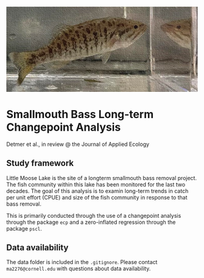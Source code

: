 ![image of a smallmouth bass](https://github.com/meairey/literate-potato/blob/main/Graphics/SMB_image.jpg?raw=true)


# Smallmouth Bass Long-term Changepoint Analysis
Detmer et al., in review @ the Journal of Applied Ecology

## Study framework 
Little Moose Lake is the site of a longterm smallmouth bass removal project. The fish community within this lake has been monitored for the last two decades. The goal of this analysis is to examin long-term trends in catch per unit effort (CPUE) and size of the fish community in response to that bass removal.

This is primarily conducted through the use of a changepoint analysis through the package `ecp` and a zero-inflated regression through the package `pscl`.  


## Data availability

The data folder is included in the `.gitignore`. Please contact `ma2276@cornell.edu` with questions about data availability. 

